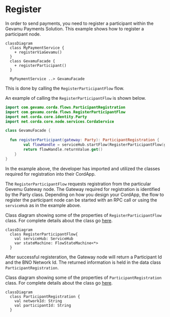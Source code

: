 # Register

In order to send payments, you need to register a participant within the Gevamu Payments Solution. This example shows how to register a participant node.

```mermaid
classDiagram
  class MyPaymentService {
    + registerViaGevamu()
  }
  class GevamuFacade {
    + registerParticipant()
  }

  MyPaymentService ..> GevamuFacade
```

This is done by calling the `RegisterParticipantFlow` flow.

An example of calling the `RegisterParticipantFlow` is shown below. 

```kotlin
import com.gevamu.corda.flows.ParticipantRegistration
import com.gevamu.corda.flows.RegisterParticipantFlow
import net.corda.core.identity.Party
import net.corda.core.node.services.CordaService

class GevamuFacade {
  
  fun registerParticipant(gateway: Party): ParticipantRegistration {
        val flowHandle = serviceHub.startFlow(RegisterParticipantFlow(gateway))
        return flowHandle.returnValue.get()
    }
}
```
In the example above, the developer has imported and utilized the classes required for registration into their CordApp. 

The `RegisterParticipantFlow` requests registration from the particular Gevemu Gateway node.
The Gateway required for registration is identified by the Party class.
Depending on how you design your CordApp, the flow to register the participant node can be started with an RPC call or using the `serviceHub` as in the example above. 

Class diagram showing some of the properties of `RegisterParticipantFlow` class.
For complete details about the class go [here]('https://gevamu.github.io/corda-payments-sdk/payments-workflows/com.gevamu.corda.flows/-register-participant-flow/index.html').

```mermaid
classDiagram
  class RegisterParticipantFlow{
    val serviceHub: ServiceHub
    var stateMachine: FlowStateMachine<*>
  }
```
After successful registeration, the Gateway node will return a Participant Id and the BNO Network Id.
The returned information is held in the data class `ParticipantRegistration`. 

Class diagram showing some of the properties of `ParticipantRegistration` class. 
For complete details about the class go [here]('https://gevamu.github.io/corda-payments-sdk/payments-workflows/com.gevamu.corda.flows/-participant-registration/index.html').

```mermaid
classDiagram
  class ParticipantRegistration {
    val networkId: String
    val participantId: String
  }

```









